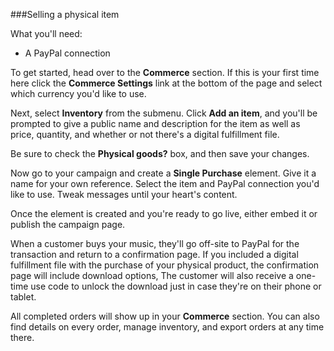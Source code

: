 
###Selling a physical item

What you'll need:

- A PayPal connection 

To get started, head over to the **Commerce** section. If this is your first time here click the **Commerce Settings** link at the bottom of the page and select which currency you'd like to use.

Next, select **Inventory** from the submenu. Click **Add an item**, and you'll be prompted to give a public name and description for the item as well as price, quantity, and whether or not there's a digital fulfillment file.

Be sure to check the **Physical goods?** box, and then save your changes.

Now go to your campaign and create a **Single Purchase** element. Give it a name for your own reference. Select the item and PayPal connection you'd like to use. Tweak messages until your heart's content.

Once the element is created and you're ready to go live, either embed it or publish the campaign page. 

When a customer buys your music, they'll go off-site to PayPal for the transaction and return to a confirmation page. If you included a digital fulfillment file with the purchase of your physical product, the confirmation page will include download options, The customer will also receive a one-time use code to unlock the download just in case they're on their phone or tablet. 

All completed orders will show up in your **Commerce** section. You can also find details on every order, manage inventory, and export orders at any time there. 

